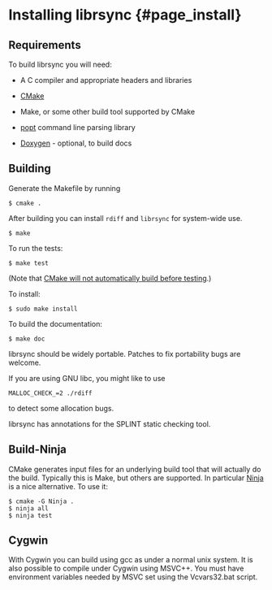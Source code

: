 # Installing librsync {#page_install}

## Requirements

To build librsync you will need:

* A C compiler and appropriate headers and libraries

* [CMake]

* Make, or some other build tool supported by CMake

* [popt] command line parsing library

* [Doxygen] - optional, to build docs

[popt]: http://rpm5.org/files/popt/
[CMake]: http://cmake.org/
[Doxygen]: https://www.stack.nl/~dimitri/doxygen


## Building

Generate the Makefile by running

    $ cmake .

After building you can install `rdiff` and `librsync` for system-wide use.

    $ make
    
To run the tests:

    $ make test
    
(Note that [CMake will not automatically build before testing](https://github.com/librsync/librsync/issues/49).)

To install:

    $ sudo make install
    
To build the documentation:

    $ make doc

librsync should be widely portable. Patches to fix portability bugs are
welcome.

If you are using GNU libc, you might like to use

    MALLOC_CHECK_=2 ./rdiff

to detect some allocation bugs.

librsync has annotations for the SPLINT static checking tool.


## Build-Ninja

CMake generates input files for an underlying build tool that will actually do
the build. Typically this is Make, but others are supported. In particular
[Ninja] is a nice alternative. To use it:

    $ cmake -G Ninja .
    $ ninja all
    $ ninja test

[Ninja]: http://build-ninja.org


## Cygwin

With Cygwin you can build using gcc as under a normal unix system. It
is also possible to compile under Cygwin using MSVC++. You must have
environment variables needed by MSVC set using the Vcvars32.bat
script.
